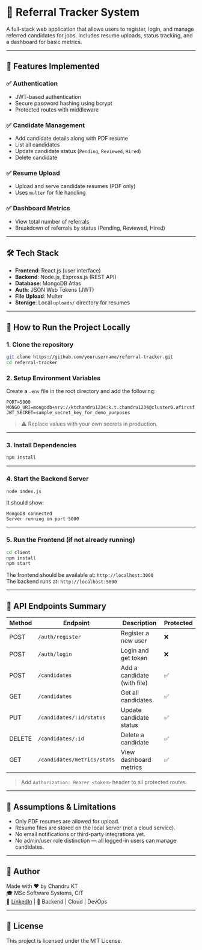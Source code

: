 # 📝 Referral Tracker System

A full-stack web application that allows users to register, login, and manage referred candidates for jobs. Includes resume uploads, status tracking, and a dashboard for basic metrics.

---

## 🚀 Features Implemented

### ✅ Authentication
- JWT-based authentication
- Secure password hashing using bcrypt
- Protected routes with middleware

### ✅ Candidate Management
- Add candidate details along with PDF resume
- List all candidates
- Update candidate status (`Pending`, `Reviewed`, `Hired`)
- Delete candidate

### ✅ Resume Upload
- Upload and serve candidate resumes (PDF only)
- Uses `multer` for file handling

### ✅ Dashboard Metrics
- View total number of referrals
- Breakdown of referrals by status (Pending, Reviewed, Hired)

---

## 🛠️ Tech Stack

- **Frontend**: React.js (user interface)
- **Backend**: Node.js, Express.js (REST API)
- **Database**: MongoDB Atlas
- **Auth**: JSON Web Tokens (JWT)
- **File Upload**: Multer
- **Storage**: Local `uploads/` directory for resumes

---

## 🧪 How to Run the Project Locally

### 1. Clone the repository

```bash
git clone https://github.com/yourusername/referral-tracker.git
cd referral-tracker
```

### 2. Setup Environment Variables

Create a `.env` file in the root directory and add the following:

```env
PORT=5000
MONGO_URI=mongodb+srv://ktchandru1234:k.t.chandru1234@cluster0.afircsf.mongodb.net/mern
JWT_SECRET=sample_secret_key_for_demo_purposes
```

> ⚠️ Replace values with your own secrets in production.

---

### 3. Install Dependencies

```bash
npm install
```

---

### 4. Start the Backend Server

```bash
node index.js
```

It should show:

```
MongoDB connected  
Server running on port 5000
```

---

### 5. Run the Frontend (if not already running)

```bash
cd client
npm install
npm start
```

The frontend should be available at: `http://localhost:3000`  
The backend runs at: `http://localhost:5000`

---

## 🔁 API Endpoints Summary

| Method | Endpoint                        | Description                   | Protected |
|--------|----------------------------------|-------------------------------|-----------|
| POST   | `/auth/register`               | Register a new user           | ❌        |
| POST   | `/auth/login`                  | Login and get token           | ❌        |
| POST   | `/candidates`                  | Add a candidate (with file)   | ✅        |
| GET    | `/candidates`                  | Get all candidates            | ✅        |
| PUT    | `/candidates/:id/status`       | Update candidate status       | ✅        |
| DELETE | `/candidates/:id`              | Delete a candidate            | ✅        |
| GET    | `/candidates/metrics/stats`    | View dashboard metrics        | ✅        |

> Add `Authorization: Bearer <token>` header to all protected routes.

---

## 📌 Assumptions & Limitations

- Only PDF resumes are allowed for upload.
- Resume files are stored on the local server (not a cloud service).
- No email notifications or third-party integrations yet.
- No admin/user role distinction — all logged-in users can manage candidates.

---

## 🙌 Author

Made with ❤️ by Chandru KT  
🎓 MSc Software Systems, CIT  
🔗 [LinkedIn](https://www.linkedin.com/in/chandru-kt) | 🧠 Backend | Cloud | DevOps

---

## 📄 License

This project is licensed under the MIT License.
